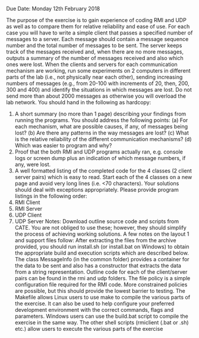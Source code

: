 Due Date: Monday 12th February 2018


The purpose of the exercise is to gain experience of coding RMI and UDP as well as to compare them
for relative reliability and ease of use.
For each case you will have to write a simple client that passes a specified number of messages to a
server. Each message should contain a message sequence number and the total number of messages to
be sent. The server keeps track of the messages received and, when there are no more messages, outputs
a summary of the number of messages received and also which ones were lost.
When the clients and servers for each communication mechanism are working, run some experiments
on 2 computers in different parts of the lab (i.e., not physically near each other), sending increasing
numbers of messages (e.g., from 20-100 with increments of 20, then, 200, 300 and 400) and identify the
situations in which messages are lost.
Do not send more than about 2000 messages as otherwise you will overload the lab network.
You should hand in the following as hardcopy:
1. A short summary (no more than 1 page) describing your findings from running the programs. You
should address the following points:
(a) For each mechanism, what are possible causes, if any, of messages being lost?
(b) Are there any patterns in the way messages are lost?
(c) What is the relative reliability of the different communication mechanisms?
(d) Which was easier to program and why?
2. Proof that the both RMI and UDP programs actually ran, e.g. console logs or screen dump plus an
indication of which message numbers, if any, were lost.
3. A well formatted listing of the completed code for the 4 classes (2 client server pairs) which is easy
to read. Start each of the 4 classes on a new page and avoid very long lines (i.e. <70 characters).
Your solutions should deal with exceptions appropriately.
Please provide program listings in the following order:
1. RMI Client
2. RMI Server
3. UDP Client
4. UDP Server
Notes:
Download outline source code and scripts from CATE. You are not obliged to use these; however,
they should simplify the process of achieving working solutions. A few notes on the layout
1
and support files follow:
After extracting the files from the archive provided, you should run install.sh (or install.bat on
Windows) to obtain the appropriate build and execution scripts which are described below.
The class MessageInfo (in the common folder) provides a container for the data to be sent and
also has a constructor that extracts the data from a string representation. Outline code for each
of the client/server pairs can be found in the rmi and udp folders.
The file policy is a simple configuration file required for the RMI code. More constrained
policies are possible, but this should provide the lowest barrier to testing.
The Makefile allows Linux users to use make to compile the various parts of the exercise. It
can also be used to help configure your preferred development environment with the correct
commands, flags and parameters. Windows users can use the build.bat script to compile the
exercise in the same way. The other shell scripts (rmiclient (.bat or .sh) etc.) allow users to
execute the various parts of the exercise

